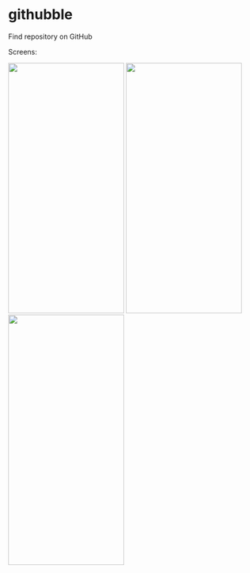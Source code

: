 # githubble
Find repository on GitHub

Screens:

<p>
<img src="https://user-images.githubusercontent.com/46556476/126778768-d0474c0e-d746-4f46-b1bd-919ee5e81e74.png" width="234" height="506" />
<img src="https://user-images.githubusercontent.com/46556476/126778797-021e27a0-0076-4958-b98c-25f0ac7e5d6b.png" width="234" height="506" />
<img src="https://user-images.githubusercontent.com/46556476/126778812-7d40a4f2-a32d-4488-824a-aff313b09aed.png" width="234" height="506" />
</p>

